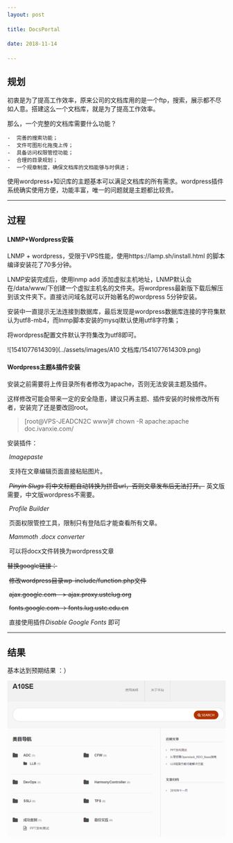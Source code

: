 ```yaml
---
layout: post 

title: DocsPortal

date: 2018-11-14

---
```




## 规划

初衷是为了提高工作效率，原来公司的文档库用的是一个ftp，搜索，展示都不尽如人意。搭建这么一个文档库，就是为了提高工作效率。

那么，一个完整的文档库需要什么功能？ 

    -  完善的搜索功能；
    -  文件可图形化拖曳上传；
    -  具备访问权限管控功能；
    -  合理的目录规划；
    -  一个规章制度，确保文档库的文档能够与时俱进；

使用wordpress+知识库的主题基本可以满足文档库的所有需求。wordpress插件系统确实使用方便，功能丰富，唯一的问题就是主题都比较贵。

---



## 过程

#### LNMP+Wordpress安装

LNMP + wordpress，受限于VPS性能，使用https://lamp.sh/install.html  的脚本编译安装花了70多分钟。

LNMP安装完成后，使用lnmp add 添加虚拟主机地址，LNMP默认会在/data/www/下创建一个虚拟主机名的文件夹。将wordpress最新版下载后解压到该文件夹下。直接访问域名就可以开始著名的wordpress 5分钟安装。

安装中一直提示无法连接到数据库，最后发现是wordpress数据库连接的字符集默认为utf8-mb4，而lnmp脚本安装的mysql默认使用utf8字符集；

将wordpress配置文件默认字符集改为utf8即可。

![1541077614309](../assets/images/A10 文档库/1541077614309.png)

#### Wordpress主题&插件安装

安装之前需要将上传目录所有者修改为apache，否则无法安装主题及插件。

这样修改可能会带来一定的安全隐患，建议只再主题、插件安装的时候修改所有者，安装完了还是要改回root。

> [root@VPS-JEADCN2C www]# chown -R apache:apache doc.ivanxie.com/



安装插件：

​	*Imagepaste*     

​	支持在文章编辑页面直接粘贴图片。

​	~~*Pinyin Slugs*	  将中文标题自动转换为拼音url，否则文章发布后无法打开。~~ 英文版需要，中文版wordpress不需要。

​	*Profile Builder*  

​	页面权限管控工具，限制只有登陆后才能查看所有文章。

​        *Mammoth .docx converter* 

​	可以将docx文件转换为wordpress文章

~~替换google链接：~~

​	~~修改wordpress目录wp-include/function.php文件~~

​	~~ajax.google.com - > ajax.proxy.ustclug.org~~

​	~~fonts.google.com -> fonts.lug.ustc.edu.cn~~

​	直接使用插件*Disable Google Fonts* 即可



---



## 结果

基本达到预期结果 ：）

![1542187440188](../assets/images/2018-11-14-docs-protal/1542187440188.png)

